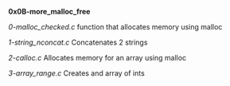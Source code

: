**0x0B-more_malloc_free**

*0-malloc_checked.c*
function that allocates memory using malloc

*1-string_nconcat.c*
Concatenates 2 strings

*2-calloc.c*
Allocates memory for an array using malloc

*3-array_range.c*
Creates and array of ints

